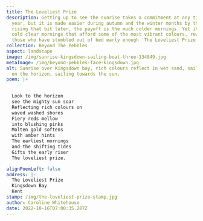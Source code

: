 ```yaml
---
title: The Loveliest Prize
description: Getting up to see the sunrise takes a commitment at any time of the
  year, but it is made easier during autumn and the winter months by the sun
  rising that bit later, the payoff is the much colder mornings. Yet it is these
  cold clear mornings that afford some of the most vibrant colours, rewarding
  those who have stumbled out of bed early enough 'The Loveliest Prize'
collection: Beyond The Pebbles
aspect: landscape
image: /img/sunrise-kingsdown-sailing-boat-three-134849.jpg
metaImage: /img/beyond-pebbles-face-kingsdown.jpg
alt: Sunrise over Kingsdown bay, rich colours reflect in wet sand, sailing boat
  on the horizon, sailing towards the sun.
poem: |+
  

  Look to the horizon 
  see the mighty sun soar
  Reflecting rich colours on
  waved washed shores
  Fiery reds mellow 
  into blushing pinks
  Molten gold softens 
  with amber hints
  The earliest mornings
  and the shifting tides
  Gifts the early riser 
  The loveliest prize.

alignPoemLeft: false
address: |-
  The Loveliest Prize
  Kingsdown Bay
  Kent
stamp: /img/the-loveliest-prize-stamp.jpg
author: Caroline Whitehouse
date: 2022-10-16T07:00:35.287Z
---
```

